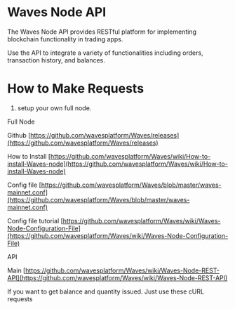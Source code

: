 # Waves Node API

The Waves Node API provides RESTful platform for implementing blockchain functionality in trading apps.

Use the API to integrate a variety of functionalities including orders, transaction history, and balances.

#  How to Make Requests

1. setup your own full node.

  


Full Node

  


Github [https://github.com/wavesplatform/Waves/releases](https://github.com/wavesplatform/Waves/releases)

How to Install [https://github.com/wavesplatform/Waves/wiki/How-to-install-Waves-node](https://github.com/wavesplatform/Waves/wiki/How-to-install-Waves-node)

Config file [https://github.com/wavesplatform/Waves/blob/master/waves-mainnet.conf](https://github.com/wavesplatform/Waves/blob/master/waves-mainnet.conf)

Config file tutorial [https://github.com/wavesplatform/Waves/wiki/Waves-Node-Configuration-File](https://github.com/wavesplatform/Waves/wiki/Waves-Node-Configuration-File)

  


API

  


Main [https://github.com/wavesplatform/Waves/wiki/Waves-Node-REST-API](https://github.com/wavesplatform/Waves/wiki/Waves-Node-REST-API)

  


If you want to get balance and quantity issued. Just use these cURL requests

